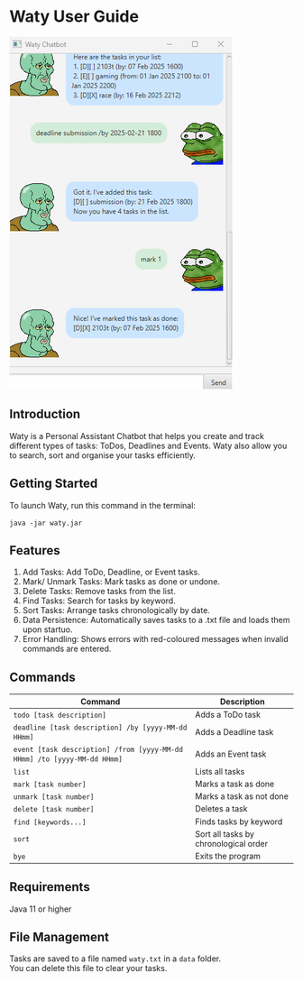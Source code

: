# Waty User Guide
![Screenshot of Ui](Ui.png)

## Introduction
Waty is a Personal Assistant Chatbot that helps you create and track different types
of tasks: ToDos, Deadlines and Events. Waty also allow you to search, sort and 
organise your tasks efficiently.

## Getting Started
To launch Waty, run this command in the terminal:
```
java -jar waty.jar
```

## Features
1. Add Tasks: Add ToDo, Deadline, or Event tasks.
2. Mark/ Unmark Tasks: Mark tasks as done or undone.
3. Delete Tasks: Remove tasks from the list.
4. Find Tasks: Search for tasks by keyword.
5. Sort Tasks: Arrange tasks chronologically by date.
6. Data Persistence: Automatically saves tasks to a .txt file and loads them upon startuo.
7. Error Handling: Shows errors with red-coloured messages when invalid commands are entered.

## Commands
| Command                                                                  | Description                           |
|--------------------------------------------------------------------------|---------------------------------------|
| `todo [task description]`                                                | Adds a ToDo task                      |
| `deadline [task description] /by [yyyy-MM-dd HHmm]`                      | Adds a Deadline task                  |
| `event [task description] /from [yyyy-MM-dd HHmm] /to [yyyy-MM-dd HHmm]` | Adds an Event task                    |
| `list`                                                                   | Lists all tasks                       |
| `mark [task number]`                                                     | Marks a task as done                  |
| `unmark [task number]`                                                   | Marks a task as not done              |
| `delete [task number]`                                                   | Deletes a task                        |
| `find [keywords...]`                                                     | Finds tasks by keyword                |
| `sort`                                                                   | Sort all tasks by chronological order |
| `bye`                                                                    | Exits the program                     |

## Requirements
Java 11 or higher

## File Management
Tasks are saved to a file named `waty.txt` in a `data` folder.  
You can delete this file to clear your tasks.